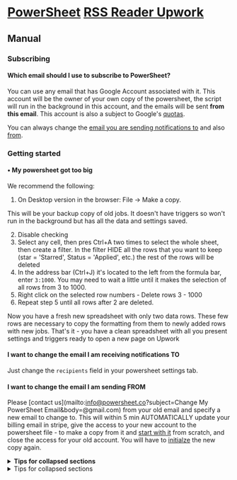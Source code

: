 # [PowerSheet](https://powersheet.co/) [RSS Reader Upwork](https://powersheet.co/rss-reader-upwork/)

## Manual

### Subscribing

#### Which email should I use to subscribe to PowerSheet?

You can use any email that has Google Account associated with it. This account will be the owner of your own copy of the powersheet, the script will run in the background in this account, and the emails will be sent **from this email**. This account is also a subject to Google's [quotas](#quotas).

You can always change the [email you are sending notifications to](#i-want-to-change-the-email-i-am-receiving-notifications-to) and also [from](#i-want-to-change-the-email-i-am-sending-from).

### Getting started

#### • My powersheet got too big
We recommend the following:
1. On Desktop version in the browser: File -> Make a copy.

This will be your backup copy of old jobs. It doesn't have triggers so won't run in the background but has all the data and settings saved.

2. Disable checking
3. Select any cell, then pres Ctrl+A two times to select the whole sheet, then create a filter. In the filter HIDE all the rows that you want to keep (star = 'Starred', Status = 'Applied', etc.) the rest of the rows will be deleted
4. In the address bar (Ctrl+J) it's located to the left from the formula bar, enter `3:1000`. You may need to wait a little until it makes the selection of all rows from 3 to 1000.
5. Right click on the selected row  numbers - Delete rows 3 - 1000
6. Repeat step 5 until all rows after 2 are deleted.

Now you have a fresh new spreadsheet with only two data rows. These few rows are necessary to copy the formatting from them to newly added rows with new jobs.
That's it - you have a clean spreadsheet with all you present settings and triggers ready to open a new page on Upwork

#### I want to change the email I am receiving notifications TO
Just change the `recipients` field in your powersheet settings tab.

#### I want to change the email I am sending FROM
Please [contact us](mailto:info@powersheet.co?subject=Change My PowerSheet Email&body=<your new email>@gmail.com) from your old email and specify a new email to change to. This will within 5 min AUTOMATICALLY update your billing email in stripe, give the access to your new account to the powersheet file - to make a copy from it and [start with it](#getting-started) from scratch, and close the access for your old account. You will have to [initialze](#getting-started) the new copy again.

<details>

<summary><b>Tips for collapsed sections</b></summary>

You can add text within a collapsed section. 

You can add an image or a code block, too.

```js
   puts "Hello World"
```

</details>



<details>

<summary>Tips for collapsed sections</summary>

You can add text within a collapsed section. 

You can add an image or a code block, too.

```js
   puts "Hello World"
```

</details>
